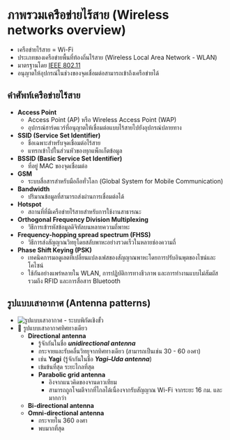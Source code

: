 
# ภาพรวมเครือข่ายไร้สาย (Wireless networks overview)

- เครือข่ายไร้สาย = Wi-Fi
- ประเภทของเครือข่ายพื้นที่ท้องถิ่นไร้สาย (Wireless Local Area Network - WLAN)
- มาตรฐานโดย [IEEE 802.11](#wireless-standards)
- อนุญาตให้อุปกรณ์ในช่วงของจุดเชื่อมต่อสามารถเข้าถึงเครือข่ายได้

## คำศัพท์เครือข่ายไร้สาย

- **Access Point**
  - Access Point (AP) หรือ Wireless Access Point (WAP)
  - อุปกรณ์ฮาร์ดแวร์ที่อนุญาตให้เชื่อมต่อแบบไร้สายไปยังอุปกรณ์ปลายทาง
- **SSID (Service Set Identifier)**
  - ชื่อเฉพาะสำหรับจุดเชื่อมต่อไร้สาย
  - แทรกเข้าไปในส่วนหัวของทุกแพ็กเก็ตข้อมูล
- **BSSID (Basic Service Set Identifier)**
  - ที่อยู่ MAC ของจุดเชื่อมต่อ
- **GSM**
  - ระบบสื่อสารสำหรับมือถือทั่วโลก (Global System for Mobile Communication)
- **Bandwidth**
  - ปริมาณข้อมูลที่สามารถส่งผ่านการเชื่อมต่อได้
- **Hotspot**
  - สถานที่ที่มีเครือข่ายไร้สายสำหรับการใช้งานสาธารณะ
- **Orthogonal Frequency Division Multiplexing**
  - วิธีการเข้ารหัสข้อมูลดิจิทัลบนหลายความถี่พาหะ
- **Frequency-hopping spread spectrum (FHSS)**
  - วิธีการส่งสัญญาณวิทยุโดยสลับพาหะอย่างรวดเร็วในหลายช่องความถี่
- **Phase Shift Keying (PSK)**
  - เทคนิคการมอดูเลตที่เปลี่ยนแปลงเฟสของสัญญาณพาหะโดยการปรับอินพุตของไซน์และโคไซน์
  - ใช้กันอย่างแพร่หลายใน WLAN, การปฏิบัติการทางชีวภาพ และการทำงานแบบไม่สัมผัส รวมถึง RFID และการสื่อสาร Bluetooth

## รูปแบบเสาอากาศ (Antenna patterns)

- ![รูปแบบเสาอากาศ - ระบบพิกัดเชิงขั้ว](./img/antenna-patterns.png)
- 📝 รูปแบบเสาอากาศทิศทางเดียว
  - **Directional antenna**
    - รู้จักกันในชื่อ ***unidirectional antenna***
    - กระจายและรับคลื่นวิทยุจากทิศทางเดียว (สามารถเป็นเช่น 30 - 60 องศา)
    - เช่น **Yagi** (รู้จักกันในชื่อ ***Yagi–Uda antenna***)
    - เข้มข้นที่สุด ระยะไกลที่สุด
    - **Parabolic grid antenna**
      - อิงจากแนวคิดของจานดาวเทียม
      - สามารถถูกโจมตีจากที่ไกลได้เนื่องจากรับสัญญาณ Wi-Fi จากระยะ 16 กม. และมากกว่า
  - **Bi-directional antenna**
  - **Omni-directional antenna**
    - กระจายใน 360 องศา
    - พบมากที่สุด
